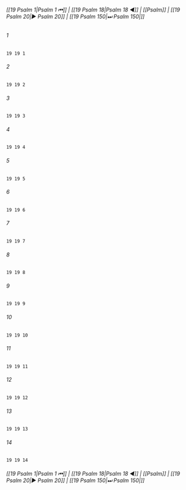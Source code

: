 
###### [[19 Psalm 1|Psalm 1 ⏮]] | [[19 Psalm 18|Psalm 18 ◀]] | [[Psalm]] | [[19 Psalm 20|▶ Psalm 20]] | [[19 Psalm 150|⏭ Psalm 150|]]

###### 1
``` verse
19 19 1 
```
###### 2
``` verse
19 19 2 
```
###### 3
``` verse
19 19 3 
```
###### 4
``` verse
19 19 4 
```
###### 5
``` verse
19 19 5 
```
###### 6
``` verse
19 19 6 
```
###### 7
``` verse
19 19 7 
```
###### 8
``` verse
19 19 8 
```
###### 9
``` verse
19 19 9 
```
###### 10
``` verse
19 19 10 
```
###### 11
``` verse
19 19 11 
```
###### 12
``` verse
19 19 12 
```
###### 13
``` verse
19 19 13 
```
###### 14
``` verse
19 19 14 
```

###### [[19 Psalm 1|Psalm 1 ⏮]] | [[19 Psalm 18|Psalm 18 ◀]] | [[Psalm]] | [[19 Psalm 20|▶ Psalm 20]] | [[19 Psalm 150|⏭ Psalm 150|]]


